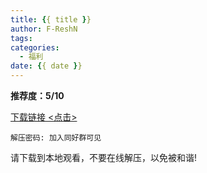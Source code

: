 ```yaml
---
title: {{ title }}
author: F-ReshN
tags:
categories:
  - 福利
date: {{ date }}
---
```


<!-- more -->

**推荐度：5/10**

[下载链接 <点击>]()

`
解压密码: 加入同好群可见
`

请下载到本地观看，不要在线解压，以免被和谐!
